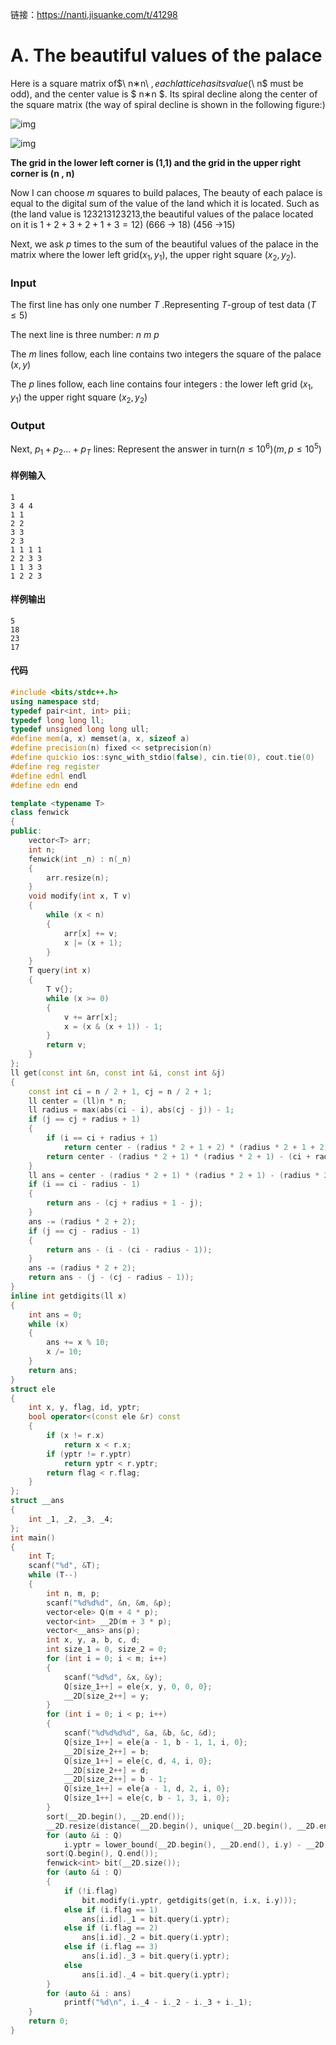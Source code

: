 链接：https://nanti.jisuanke.com/t/41298
# A. The beautiful values of the palace

Here is a square matrix of$\ n∗n\ $, each lattice has its value ($\ n$ must be odd), and the center value is $ n∗n $. Its spiral decline along the center of the square matrix (the way of spiral decline is shown in the following figure:)

![img](https://res.jisuanke.com/img/upload/20190826/3b1ac98800e8ff9958638769f0ea80956b2c552f.png)

![img](https://res.jisuanke.com/img/upload/20190826/e188ba2f470e2afbf1d21ac4d1887e2f225dd40b.png)

**The grid in the lower left corner is (1,1) and the grid in the upper right corner is (n , n)**

Now I can choose $m$ squares to build palaces, The beauty of each palace is equal to the digital sum of the value of the land which it is located. Such as (the land value is $123213123213$,the beautiful values of the palace located on it is $1+2+3+2+1+3=12$) ($666$ -> $18$) ($456$ ->$15$)

Next, we ask $p$ times to the sum of the beautiful values of the palace in the matrix where the lower left grid$(x_1,y_1)$, the upper right square $(x_2,y_2)$.

### Input

The first line has only one number $T$ .Representing $T$-group of test data $(T\le 5)$

The next line is three number: $n \ m \ p$

The $m$ lines follow, each line contains two integers the square of the palace $(x, y )$

The $p$ lines follow, each line contains four integers : the lower left grid $(x_1,y_1)$ the upper right square $(x_2,y_2)$

### Output

Next, $p_1+p_2...+p_T$ lines: Represent the answer in turn$(n \le 10^6)(m , p \le 10^5)$

#### 样例输入

```
1
3 4 4
1 1
2 2
3 3
2 3
1 1 1 1
2 2 3 3
1 1 3 3
1 2 2 3
```

#### 样例输出

```
5
18
23
17
```

#### 代码

```c++
#include <bits/stdc++.h>
using namespace std;
typedef pair<int, int> pii;
typedef long long ll;
typedef unsigned long long ull;
#define mem(a, x) memset(a, x, sizeof a)
#define precision(n) fixed << setprecision(n)
#define quickio ios::sync_with_stdio(false), cin.tie(0), cout.tie(0)
#define reg register
#define ednl endl
#define edn end

template <typename T>
class fenwick
{
public:
    vector<T> arr;
    int n;
    fenwick(int _n) : n(_n)
    {
        arr.resize(n);
    }
    void modify(int x, T v)
    {
        while (x < n)
        {
            arr[x] += v;
            x |= (x + 1);
        }
    }
    T query(int x)
    {
        T v{};
        while (x >= 0)
        {
            v += arr[x];
            x = (x & (x + 1)) - 1;
        }
        return v;
    }
};
ll get(const int &n, const int &i, const int &j)
{
    const int ci = n / 2 + 1, cj = n / 2 + 1;
    ll center = (ll)n * n;
    ll radius = max(abs(ci - i), abs(cj - j)) - 1;
    if (j == cj + radius + 1)
    {
        if (i == ci + radius + 1)
            return center - (radius * 2 + 1 + 2) * (radius * 2 + 1 + 2) + 1;
        return center - (radius * 2 + 1) * (radius * 2 + 1) - (ci + radius - i);
    }
    ll ans = center - (radius * 2 + 1) * (radius * 2 + 1) - (radius * 2 + 1);
    if (i == ci - radius - 1)
    {
        return ans - (cj + radius + 1 - j);
    }
    ans -= (radius * 2 + 2);
    if (j == cj - radius - 1)
    {
        return ans - (i - (ci - radius - 1));
    }
    ans -= (radius * 2 + 2);
    return ans - (j - (cj - radius - 1));
}
inline int getdigits(ll x)
{
    int ans = 0;
    while (x)
    {
        ans += x % 10;
        x /= 10;
    }
    return ans;
}
struct ele
{
    int x, y, flag, id, yptr;
    bool operator<(const ele &r) const
    {
        if (x != r.x)
            return x < r.x;
        if (yptr != r.yptr)
            return yptr < r.yptr;
        return flag < r.flag;
    }
};
struct __ans
{
    int _1, _2, _3, _4;
};
int main()
{
    int T;
    scanf("%d", &T);
    while (T--)
    {
        int n, m, p;
        scanf("%d%d%d", &n, &m, &p);
        vector<ele> Q(m + 4 * p);
        vector<int> __2D(m + 3 * p);
        vector<__ans> ans(p);
        int x, y, a, b, c, d;
        int size_1 = 0, size_2 = 0;
        for (int i = 0; i < m; i++)
        {
            scanf("%d%d", &x, &y);
            Q[size_1++] = ele{x, y, 0, 0, 0};
            __2D[size_2++] = y;
        }
        for (int i = 0; i < p; i++)
        {
            scanf("%d%d%d%d", &a, &b, &c, &d);
            Q[size_1++] = ele{a - 1, b - 1, 1, i, 0};
            __2D[size_2++] = b;
            Q[size_1++] = ele{c, d, 4, i, 0};
            __2D[size_2++] = d;
            __2D[size_2++] = b - 1;
            Q[size_1++] = ele{a - 1, d, 2, i, 0};
            Q[size_1++] = ele{c, b - 1, 3, i, 0};
        }
        sort(__2D.begin(), __2D.end());
        __2D.resize(distance(__2D.begin(), unique(__2D.begin(), __2D.end())));
        for (auto &i : Q)
            i.yptr = lower_bound(__2D.begin(), __2D.end(), i.y) - __2D.begin();
        sort(Q.begin(), Q.end());
        fenwick<int> bit(__2D.size());
        for (auto &i : Q)
        {
            if (!i.flag)
                bit.modify(i.yptr, getdigits(get(n, i.x, i.y)));
            else if (i.flag == 1)
                ans[i.id]._1 = bit.query(i.yptr);
            else if (i.flag == 2)
                ans[i.id]._2 = bit.query(i.yptr);
            else if (i.flag == 3)
                ans[i.id]._3 = bit.query(i.yptr);
            else
                ans[i.id]._4 = bit.query(i.yptr);
        }
        for (auto &i : ans)
            printf("%d\n", i._4 - i._2 - i._3 + i._1);
    }
    return 0;
}
```

